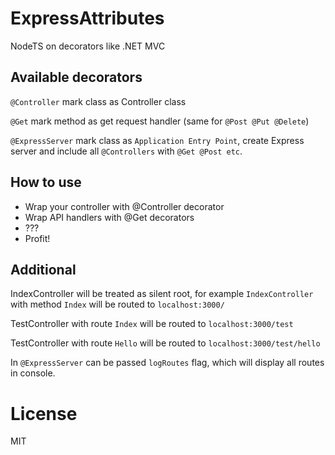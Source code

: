 # ExpressAttributes
NodeTS on decorators like .NET MVC

## Available decorators
`@Controller` mark class as Controller class

`@Get` mark method as get request handler (same for `@Post @Put @Delete`)

`@ExpressServer` mark class as `Application Entry Point`, create Express server and include all `@Controllers` with `@Get @Post etc`.

## How to use
 * Wrap your controller with @Controller decorator
 * Wrap API handlers with @Get decorators
 * ???
 * Profit!

## Additional

IndexController will be treated as silent root, for example `IndexController` with method `Index` will be routed to `localhost:3000/`

TestController with route `Index` will be routed to `localhost:3000/test`

TestController with route `Hello` will be routed to `localhost:3000/test/hello`

In `@ExpressServer` can be passed `logRoutes` flag, which will display all routes in console.

# License
MIT